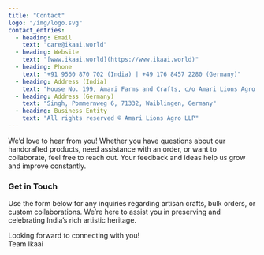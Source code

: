 ```yaml
---
title: "Contact"
logo: "/img/logo.svg"
contact_entries:
  - heading: Email
    text: "care@ikaai.world"
  - heading: Website
    text: "[www.ikaai.world](https://www.ikaai.world)"
  - heading: Phone
    text: "+91 9560 870 702 (India) | +49 176 8457 2280 (Germany)"
  - heading: Address (India)
    text: "House No. 199, Amari Farms and Crafts, c/o Amari Lions Agro LLP, Azamgarh, 276172, India"
  - heading: Address (Germany)
    text: "Singh, Pommernweg 6, 71332, Waiblingen, Germany"
  - heading: Business Entity
    text: "All rights reserved © Amari Lions Agro LLP"
---
```


We’d love to hear from you! Whether you have questions about our handcrafted products, need assistance with an order, or want to collaborate, feel free to reach out. Your feedback and ideas help us grow and improve constantly.

<h3 class="f4 b lh-title mb2">Get in Touch</h3>

Use the form below for any inquiries regarding artisan crafts, bulk orders, or custom collaborations. We’re here to assist you in preserving and celebrating India’s rich artistic heritage.  
   
Looking forward to connecting with you!  
Team Ikaai
